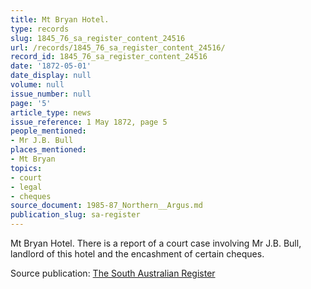 ```yaml
---
title: Mt Bryan Hotel.
type: records
slug: 1845_76_sa_register_content_24516
url: /records/1845_76_sa_register_content_24516/
record_id: 1845_76_sa_register_content_24516
date: '1872-05-01'
date_display: null
volume: null
issue_number: null
page: '5'
article_type: news
issue_reference: 1 May 1872, page 5
people_mentioned:
- Mr J.B. Bull
places_mentioned:
- Mt Bryan
topics:
- court
- legal
- cheques
source_document: 1985-87_Northern__Argus.md
publication_slug: sa-register
---
```


Mt Bryan Hotel.  There is a report of a court case involving Mr J.B. Bull, landlord of this hotel and the encashment of certain cheques.

Source publication: [The South Australian Register](/publications/sa-register/)
